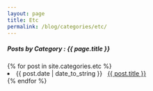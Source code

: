 ```yaml
---
layout: page
title: Etc
permalink: /blog/categories/etc/
---
```


<h5> Posts by Category : {{ page.title }} </h5>

<div class="card">
{% for post in site.categories.etc %}
 <li class="category-posts"><span>{{ post.date | date_to_string }}</span> &nbsp; <a href="{{ post.url }}">{{ post.title }}</a></li>
{% endfor %}
</div>
